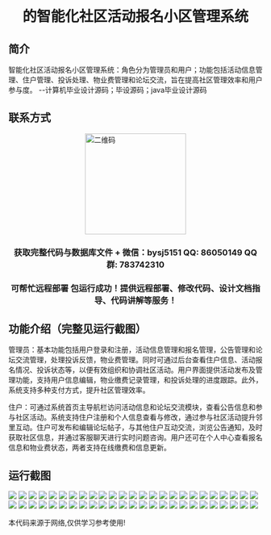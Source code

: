 <p><h1 align="center">的智能化社区活动报名小区管理系统</h1></p>

## 简介
智能化社区活动报名小区管理系统：角色分为管理员和用户；功能包括活动信息管理、住户管理、投诉处理、物业费管理和论坛交流，旨在提高社区管理效率和用户参与度。    --计算机毕业设计源码；毕设源码；java毕业设计源码


## 联系方式
<img src="https://bs-1329754181.cos.ap-shanghai.myqcloud.com/wx.jpg" alt="二维码" style="display: block; margin: 0 auto;" width="200px">
<p><h3 align="center">获取完整代码与数据库文件 + 微信：bysj5151 QQ: 86050149 QQ群: 783742310</h3></p>
<p><h3 align="center">可帮忙远程部署 包运行成功！提供远程部署、修改代码、设计文档指导、代码讲解等服务！</h3></p>

## 功能介绍（完整见运行截图）
管理员：基本功能包括用户登录和注册，活动信息管理和报名管理，公告管理和论坛交流管理，处理投诉反馈，物业费管理。同时可通过后台查看住户信息、活动报名情况、投诉状态等，以便有效组织和协调社区活动。用户界面提供活动发布及管理功能，支持用户信息编辑，物业缴费记录管理，和投诉处理的进度跟踪。此外，系统支持多种支付方式，提升社区管理效率。

住户：可通过系统首页主导航栏访问活动信息和论坛交流模块，查看公告信息和参与社区活动。系统支持住户注册和个人信息查看与修改，通过参与社区活动提升邻里互动。住户可发布和编辑论坛帖子，与其他住户互动交流，浏览公告通知，及时获取社区信息，并通过客服聊天进行实时问题咨询。用户还可在个人中心查看报名信息和物业费状态，两者支持在线缴费和信息更新。


## 运行截图
![](https://bs-1329754181.cos.ap-shanghai.myqcloud.com/ssm/SmartCommunityActivityRegistrationSystem/img/001.jpg)
![](https://bs-1329754181.cos.ap-shanghai.myqcloud.com/ssm/SmartCommunityActivityRegistrationSystem/img/002.jpg)
![](https://bs-1329754181.cos.ap-shanghai.myqcloud.com/ssm/SmartCommunityActivityRegistrationSystem/img/003.jpg)
![](https://bs-1329754181.cos.ap-shanghai.myqcloud.com/ssm/SmartCommunityActivityRegistrationSystem/img/004.jpg)
![](https://bs-1329754181.cos.ap-shanghai.myqcloud.com/ssm/SmartCommunityActivityRegistrationSystem/img/005.jpg)
![](https://bs-1329754181.cos.ap-shanghai.myqcloud.com/ssm/SmartCommunityActivityRegistrationSystem/img/006.jpg)
![](https://bs-1329754181.cos.ap-shanghai.myqcloud.com/ssm/SmartCommunityActivityRegistrationSystem/img/007.jpg)
![](https://bs-1329754181.cos.ap-shanghai.myqcloud.com/ssm/SmartCommunityActivityRegistrationSystem/img/008.jpg)
![](https://bs-1329754181.cos.ap-shanghai.myqcloud.com/ssm/SmartCommunityActivityRegistrationSystem/img/009.jpg)
![](https://bs-1329754181.cos.ap-shanghai.myqcloud.com/ssm/SmartCommunityActivityRegistrationSystem/img/010.jpg)
![](https://bs-1329754181.cos.ap-shanghai.myqcloud.com/ssm/SmartCommunityActivityRegistrationSystem/img/011.jpg)
![](https://bs-1329754181.cos.ap-shanghai.myqcloud.com/ssm/SmartCommunityActivityRegistrationSystem/img/012.jpg)
![](https://bs-1329754181.cos.ap-shanghai.myqcloud.com/ssm/SmartCommunityActivityRegistrationSystem/img/013.jpg)
![](https://bs-1329754181.cos.ap-shanghai.myqcloud.com/ssm/SmartCommunityActivityRegistrationSystem/img/014.jpg)
![](https://bs-1329754181.cos.ap-shanghai.myqcloud.com/ssm/SmartCommunityActivityRegistrationSystem/img/015.jpg)
![](https://bs-1329754181.cos.ap-shanghai.myqcloud.com/ssm/SmartCommunityActivityRegistrationSystem/img/016.jpg)
![](https://bs-1329754181.cos.ap-shanghai.myqcloud.com/ssm/SmartCommunityActivityRegistrationSystem/img/017.jpg)
![](https://bs-1329754181.cos.ap-shanghai.myqcloud.com/ssm/SmartCommunityActivityRegistrationSystem/img/018.jpg)
![](https://bs-1329754181.cos.ap-shanghai.myqcloud.com/ssm/SmartCommunityActivityRegistrationSystem/img/019.jpg)
![](https://bs-1329754181.cos.ap-shanghai.myqcloud.com/ssm/SmartCommunityActivityRegistrationSystem/img/020.jpg)
![](https://bs-1329754181.cos.ap-shanghai.myqcloud.com/ssm/SmartCommunityActivityRegistrationSystem/img/021.jpg)
![](https://bs-1329754181.cos.ap-shanghai.myqcloud.com/ssm/SmartCommunityActivityRegistrationSystem/img/022.jpg)
![](https://bs-1329754181.cos.ap-shanghai.myqcloud.com/ssm/SmartCommunityActivityRegistrationSystem/img/023.jpg)
![](https://bs-1329754181.cos.ap-shanghai.myqcloud.com/ssm/SmartCommunityActivityRegistrationSystem/img/024.jpg)
![](https://bs-1329754181.cos.ap-shanghai.myqcloud.com/ssm/SmartCommunityActivityRegistrationSystem/img/025.jpg)
![](https://bs-1329754181.cos.ap-shanghai.myqcloud.com/ssm/SmartCommunityActivityRegistrationSystem/img/026.jpg)
![](https://bs-1329754181.cos.ap-shanghai.myqcloud.com/ssm/SmartCommunityActivityRegistrationSystem/img/027.jpg)
![](https://bs-1329754181.cos.ap-shanghai.myqcloud.com/ssm/SmartCommunityActivityRegistrationSystem/img/028.jpg)
![](https://bs-1329754181.cos.ap-shanghai.myqcloud.com/ssm/SmartCommunityActivityRegistrationSystem/img/029.jpg)
![](https://bs-1329754181.cos.ap-shanghai.myqcloud.com/ssm/SmartCommunityActivityRegistrationSystem/img/030.jpg)
![](https://bs-1329754181.cos.ap-shanghai.myqcloud.com/ssm/SmartCommunityActivityRegistrationSystem/img/031.jpg)
![](https://bs-1329754181.cos.ap-shanghai.myqcloud.com/ssm/SmartCommunityActivityRegistrationSystem/img/032.jpg)
![](https://bs-1329754181.cos.ap-shanghai.myqcloud.com/ssm/SmartCommunityActivityRegistrationSystem/img/033.jpg)
![](https://bs-1329754181.cos.ap-shanghai.myqcloud.com/ssm/SmartCommunityActivityRegistrationSystem/img/034.jpg)
![](https://bs-1329754181.cos.ap-shanghai.myqcloud.com/ssm/SmartCommunityActivityRegistrationSystem/img/035.jpg)
![](https://bs-1329754181.cos.ap-shanghai.myqcloud.com/ssm/SmartCommunityActivityRegistrationSystem/img/036.jpg)
![](https://bs-1329754181.cos.ap-shanghai.myqcloud.com/ssm/SmartCommunityActivityRegistrationSystem/img/037.jpg)
![](https://bs-1329754181.cos.ap-shanghai.myqcloud.com/ssm/SmartCommunityActivityRegistrationSystem/img/038.jpg)
![](https://bs-1329754181.cos.ap-shanghai.myqcloud.com/ssm/SmartCommunityActivityRegistrationSystem/img/039.jpg)
![](https://bs-1329754181.cos.ap-shanghai.myqcloud.com/ssm/SmartCommunityActivityRegistrationSystem/img/040.jpg)
![](https://bs-1329754181.cos.ap-shanghai.myqcloud.com/ssm/SmartCommunityActivityRegistrationSystem/img/041.jpg)
![](https://bs-1329754181.cos.ap-shanghai.myqcloud.com/ssm/SmartCommunityActivityRegistrationSystem/img/042.jpg)
![](https://bs-1329754181.cos.ap-shanghai.myqcloud.com/ssm/SmartCommunityActivityRegistrationSystem/img/043.jpg)
![](https://bs-1329754181.cos.ap-shanghai.myqcloud.com/ssm/SmartCommunityActivityRegistrationSystem/img/044.jpg)
![](https://bs-1329754181.cos.ap-shanghai.myqcloud.com/ssm/SmartCommunityActivityRegistrationSystem/img/045.jpg)
![](https://bs-1329754181.cos.ap-shanghai.myqcloud.com/ssm/SmartCommunityActivityRegistrationSystem/img/046.jpg)
![](https://bs-1329754181.cos.ap-shanghai.myqcloud.com/ssm/SmartCommunityActivityRegistrationSystem/img/047.jpg)
![](https://bs-1329754181.cos.ap-shanghai.myqcloud.com/ssm/SmartCommunityActivityRegistrationSystem/img/048.jpg)
![](https://bs-1329754181.cos.ap-shanghai.myqcloud.com/ssm/SmartCommunityActivityRegistrationSystem/img/049.jpg)
![](https://bs-1329754181.cos.ap-shanghai.myqcloud.com/ssm/SmartCommunityActivityRegistrationSystem/img/050.jpg)

<p>本代码来源于网络,仅供学习参考使用!</p>
